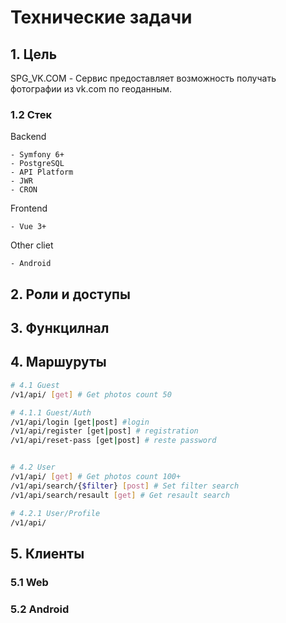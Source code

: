 # Технические задачи

## 1. Цель
SPG_VK.COM - Сервис предоставляет возможность получать фотографии из vk.com по геоданным.

### 1.2 Стек

Backend

    - Symfony 6+
    - PostgreSQL
    - API Platform
    - JWR
    - CRON
  
Frontend

    - Vue 3+

Other cliet

    - Android

## 2. Роли и доступы

## 3. Функцилнал

## 4. Маршуруты

```bash
# 4.1 Guest
/v1/api/ [get] # Get photos count 50

# 4.1.1 Guest/Auth
/v1/api/login [get|post] #login
/v1/api/register [get|post] # registration
/v1/api/reset-pass [get|post] # reste password


# 4.2 User
/v1/api/ [get] # Get photos count 100+
/v1/api/search/{$filter} [post] # Set filter search
/v1/api/search/resault [get] # Get resault search

# 4.2.1 User/Profile
/v1/api/

```

## 5. Клиенты

### 5.1 Web

### 5.2 Android
